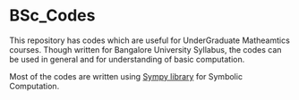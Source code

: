 # BSc_Codes

This repository has codes which are useful for UnderGraduate Matheamtics courses. Though written for Bangalore University Syllabus, the codes can be used in general and for understanding of basic computation. 

Most of the codes are written using [Sympy library](https://www.sympy.org/en/index.html) for Symbolic Computation.
